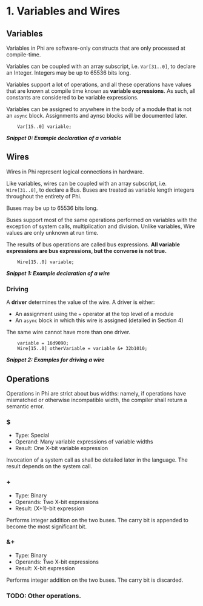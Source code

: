 # 1. Variables and Wires
## Variables
Variables in Phi are software-only constructs that are only processed at compile-time.

Variables can be coupled with an array subscript, i.e. `Var[31..0]`, to declare an Integer. Integers may be up to 65536 bits long.

Variables support a lot of operations, and all these operations have values that are known at compile time known as **variable expressions**. As such, all constants are considered to be variable expressions.

Variables can be assigned to anywhere in the body of a module that is not an `async` block. Assignments and aynsc blocks will be documented later.

```phi
    Var[15..0] variable;
```
***Snippet 0: Example declaration of a variable***

## Wires
Wires in Phi represent logical connections in hardware.

Like variables, wires can be coupled with an array subscript, i.e. `Wire[31..0]`, to declare a Bus. Buses are treated as variable length integers throughout the entirety of Phi.

Buses may be up to 65536 bits long.

Buses support most of the same operations performed on variables with the exception of system calls, multiplication and division. Unlike variables, Wire values are only unknown at run time.

The results of bus operations are called bus expressions. **All variable expressions are bus expressions, but the converse is not true.**

```phi
    Wire[15..0] variable;
```
***Snippet 1: Example declaration of a wire***

### Driving
A **driver** determines the value of the wire. A driver is either:
* An assignment using the `=` operator at the top level of a module
* An `async` block in which this wire is assigned (detailed in Section 4)

The same wire cannot have more than one driver.

```phi
    variable = 16d9090;
    Wire[15..0] otherVariable = variable &+ 32b1010;
```
***Snippet 2: Examples for driving a wire***


## Operations
Operations in Phi are strict about bus widths: namely, if operations have mismatched or otherwise incompatible width, the compiler shall return a semantic error.

### $
* Type: Special
* Operand: Many variable expressions of variable widths
* Result: One X-bit variable expression

Invocation of a system call as shall be detailed later in the language. The result depends on the system call.

### +
* Type: Binary
* Operands: Two X-bit expressions
* Result: (X+1)-bit expression

Performs integer addition on the two buses. The carry bit is appended to become the most significant bit.

### &+
* Type: Binary
* Operands: Two X-bit expressions
* Result: X-bit expression

Performs integer addition on the two buses. The carry bit is discarded.

### TODO: Other operations.